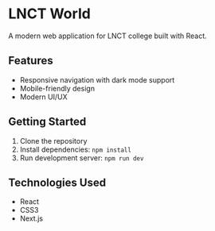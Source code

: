 # LNCT World

A modern web application for LNCT college built with React.

## Features
- Responsive navigation with dark mode support
- Mobile-friendly design
- Modern UI/UX

## Getting Started
1. Clone the repository
2. Install dependencies: `npm install`
3. Run development server: `npm run dev`

## Technologies Used
- React
- CSS3
- Next.js